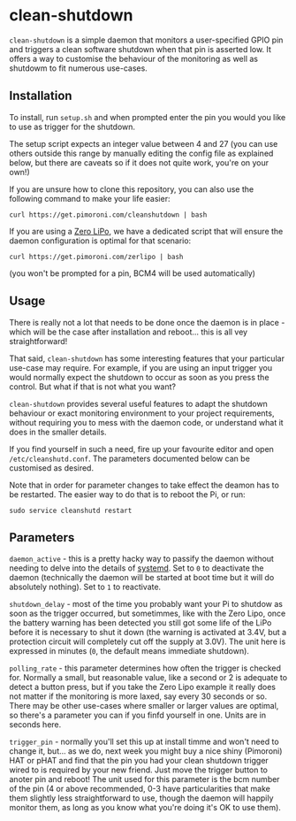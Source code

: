 # clean-shutdown

`clean-shutdown` is a simple daemon that monitors a user-specified GPIO pin and triggers a clean software shutdown when that pin is asserted low. It offers a way to customise the behaviour of the monitoring as well as shutdowm to fit numerous use-cases.

## Installation

To install, run `setup.sh` and when prompted enter the pin you would you like to use as trigger for the shutdown.

The setup script expects an integer value between 4 and 27 (you can use others outside this range by manually editing the config file as explained below, but there are caveats so if it does not quite work, you're on your own!)

If you are unsure how to clone this repository, you can also use the following command to make your life easier:

```
curl https://get.pimoroni.com/cleanshutdown | bash
```

If you are using a [Zero LiPo](https://shop.pimoroni.com/products/zero-lipo), we have a dedicated script that will ensure the daemon configuration is optimal for that scenario:

```
curl https://get.pimoroni.com/zerlipo | bash
```
(you won't be prompted for a pin, BCM4 will be used automatically)

## Usage

There is really not a lot that needs to be done once the daemon is in place - which will be the case after installation and reboot... this is all vey straightforward!

That said, `clean-shutdown` has some interesting features that your particular use-case may require. For example, if you are using an input trigger you would normally expect the shutdown to occur as soon as you press the control. But what if that is not what you want?

`clean-shutdown` provides several useful features to adapt the shutdown behaviour or exact monitoring environment to your project requirements, without requiring you to mess with the daemon code, or understand what it does in the smaller details.

If you find yourself in such a need, fire up your favourite editor and open `/etc/cleanshutd.conf`. The parameters documented below can be customised as desired.

Note that in order for parameter changes to take effect the deamon has to be restarted. The easier way to do that is to reboot the Pi, or run:

```
sudo service cleanshutd restart
```

## Parameters

`daemon_active` - this is a pretty hacky way to passify the daemon without needing to delve into the details of [systemd](https://www.freedesktop.org/wiki/Software/systemd/). Set to `0` to deactivate the daemon (technically the daemon will be started at boot time but it will do absolutely nothing). Set to `1` to reactivate.

`shutdown_delay` - most of the time you probably want your Pi to shutdow as soon as the trigger occurred, but sometimmes, like with the Zero Lipo, once the battery warning has been detected you still got some life of the LiPo before it is necessary to shut it down (the warning is activated at 3.4V, but a protection circuit will completely cut off the supply at 3.0V). The unit here is expressed in minutes (`0`, the default means immediate shutdown).

`polling_rate` - this parameter determines how often the trigger is checked for. Normally a small, but reasonable value, like a second or 2 is adequate to detect a button press, but if you take the Zero Lipo example it really does not matter if the monitoring is more laxed, say every 30 seconds or so. There may be other use-cases where smaller or larger values are optimal, so there's a parameter you can if you finfd yourself in one. Units are in seconds here.

`trigger_pin` - normally you'll set this up at install timme and won't need to change it, but... as we do, next week you might buy a nice shiny (Pimoroni) HAT or pHAT and find that the pin you had your clean shutdown trigger wired to is required by your new friend. Just move the trigger button to anoter pin and reboot! The unit used for this parameter is the bcm number of the pin (4 or above recommended, 0-3 have particularities that make them slightly less straightforward to use, though the daemon will happily monitor them, as long as you know what you're doing it's OK to use them).
